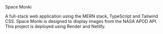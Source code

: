 Space Monki 

A full-stack web application using the MERN stack, TypeScript and Tailwind CSS.
Space Monki is designed to display images from the NASA APOD API. This project is deployed using Render and Netlify.
